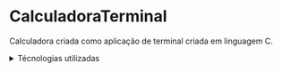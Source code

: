 # CalculadoraTerminal
Calculadora criada como aplicação de terminal criada em linguagem C.

<details>
<summary>Técnologias utilizadas</summary>

O foco principal do projeto é a criação de um menu interativo com controle através das "setas" do teclado
e a tecla "enter", além de apresentar, de forma destacada, a opção que está sendo selecionada.



<details>
<summary>### Funções presentes na calculadora

- Soma
- Subtração
- Multiplicação
- Divisão
- Potência
- Equação do segundo grau

</summary>
